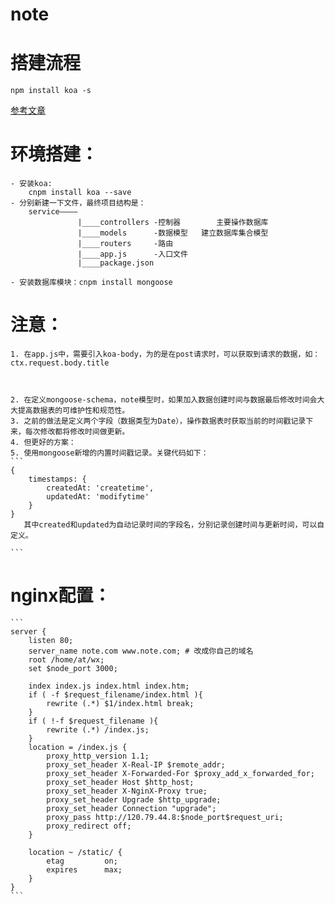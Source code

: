 # note
# 搭建流程 
	npm install koa -s

[参考文章](https://koa.bootcss.com/)

# 环境搭建：
	- 安装koa:
		cnpm install koa --save
	- 分别新建一下文件，最终项目结构是：
		service————
				   |____controllers	-控制器     	主要操作数据库
				   |____models		-数据模型	建立数据库集合模型
				   |____routers		-路由		
			       |____app.js      -入口文件
			       |____package.json

	- 安装数据库模块：cnpm install mongoose






# 注意：
	1. 在app.js中，需要引入koa-body，为的是在post请求时，可以获取到请求的数据，如：ctx.request.body.title


	
	2. 在定义mongoose-schema，note模型时，如果加入数据创建时间与数据最后修改时间会大大提高数据表的可维护性和规范性。
	3. 之前的做法是定义两个字段（数据类型为Date），操作数据表时获取当前的时间戳记录下来，每次修改都将修改时间做更新。
	4. 但更好的方案：
	5. 使用mongoose新增的内置时间戳记录。关键代码如下：
	```
	{
	    timestamps: {
	        createdAt: 'createtime',
	        updatedAt: 'modifytime'
	    }
	}
	   其中created和updated为自动记录时间的字段名，分别记录创建时间与更新时间，可以自定义。

	```



# nginx配置：

	```
	server {
	    listen 80;
	    server_name note.com www.note.com; # 改成你自己的域名
	    root /home/at/wx;
	    set $node_port 3000;

	    index index.js index.html index.htm;
	    if ( -f $request_filename/index.html ){
	        rewrite (.*) $1/index.html break;
	    }
	    if ( !-f $request_filename ){
	        rewrite (.*) /index.js;
	    }
	    location = /index.js {
	        proxy_http_version 1.1;
	        proxy_set_header X-Real-IP $remote_addr;
	        proxy_set_header X-Forwarded-For $proxy_add_x_forwarded_for;
	        proxy_set_header Host $http_host;
	        proxy_set_header X-NginX-Proxy true;
	        proxy_set_header Upgrade $http_upgrade;
	        proxy_set_header Connection "upgrade";
	        proxy_pass http://120.79.44.8:$node_port$request_uri;
	        proxy_redirect off;
	    }

	    location ~ /static/ {
	        etag         on;
	        expires      max;
	    }
	}
	```